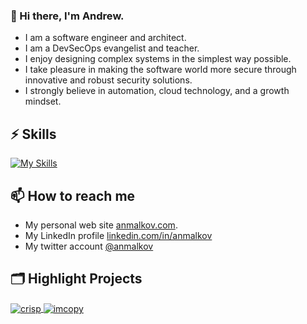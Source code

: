 ### 👋 Hi there, I'm Andrew.

- I am a software engineer and architect.
- I am a DevSecOps evangelist and teacher.
- I enjoy designing complex systems in the simplest way possible.
- I take pleasure in making the software world more secure through innovative and robust security solutions.
- I strongly believe in automation, cloud technology, and a growth mindset.

## ⚡ Skills

[![My Skills](https://skillicons.dev/icons?i=dotnet,cs,js,ts,go,python,html,react,azure,kubernetes,docker,powershell,bash)](https://skillicons.dev)

## 📫 How to reach me

- My personal web site [anmalkov.com](https://www.anmalkov.com).
- My LinkedIn profile [linkedin.com/in/anmalkov](https://www.linkedin.com/in/anmalkov)
- My twitter account [@anmalkov](https://twitter.com/anmalkov)

## 🗂️ Highlight Projects

<a href="https://github.com/anmalkov/crisp">
  <img align="center" src="https://github-readme-stats.vercel.app/api/pin/?username=anmalkov&repo=crisp&show_icons=true&line_height=27&title_color=6aa6f8&text_color=8a919a&icon_color=6aa6f8&bg_color=22272e" alt="crisp" />
</a>

<a href="https://github.com/anmalkov/imcopy">
  <img align="center" src="https://github-readme-stats.vercel.app/api/pin/?username=anmalkov&repo=imcopy&show_icons=true&line_height=27&title_color=6aa6f8&text_color=8a919a&icon_color=6aa6f8&bg_color=22272e" alt="imcopy" />
</a>
